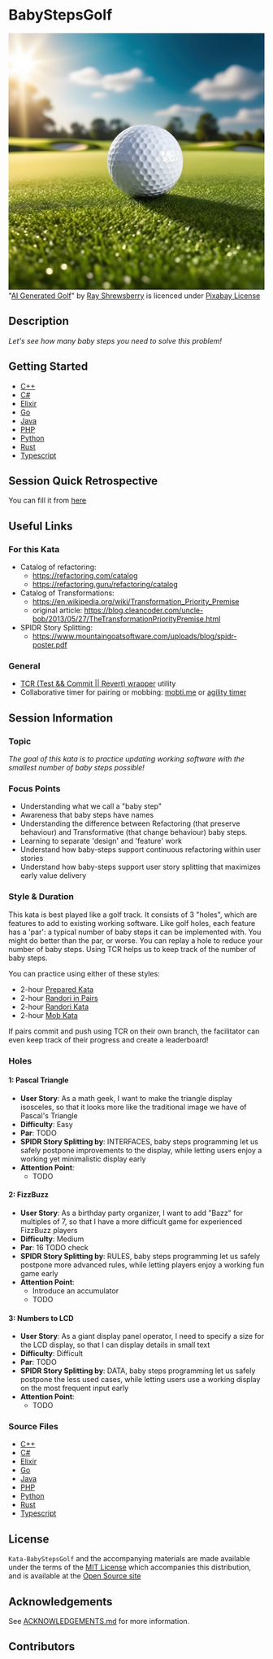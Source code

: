 # BabyStepsGolf

![A close up photo of a golf ball on a golf green. Generated by AI](images/ai-generated-golf.jpg) <br>
"[AI Generated Golf](https://pixabay.com/fr/illustrations/ai-g%C3%A9n%C3%A9r%C3%A9-le-golf-balle-8441650/)" by [Ray Shrewsberry](https://pixabay.com/fr/users/ray_shrewsberry-7673058/) is licenced under [Pixabay License](https://pixabay.com/fr/service/license-summary/)

## Description

_Let's see how many baby steps you need to solve this problem!_

## Getting Started

- [C++](cpp/GETTING_STARTED.md)
- [C#](csharp/GETTING_STARTED.md)
- [Elixir](elixir/GETTING_STARTED.md)
- [Go](go/GETTING_STARTED.md)
- [Java](java/GETTING_STARTED.md)
- [PHP](php/GETTING_STARTED.md)
- [Python](python/GETTING_STARTED.md)
- [Rust](rust/GETTING_STARTED.md)
- [Typescript](typescript/GETTING_STARTED.md)

## Session Quick Retrospective

You can fill it from [here](QuickRetrospective.md)

## Useful Links

### For this Kata

- Catalog of refactoring:
  - https://refactoring.com/catalog
  - https://refactoring.guru/refactoring/catalog
- Catalog of Transformations:
  - https://en.wikipedia.org/wiki/Transformation_Priority_Premise
  - original article: https://blog.cleancoder.com/uncle-bob/2013/05/27/TheTransformationPriorityPremise.html
- SPIDR Story Splitting:
  - https://www.mountaingoatsoftware.com/uploads/blog/spidr-poster.pdf

### General

- [TCR (Test && Commit || Revert) wrapper](tcr/TCR.md) utility
- Collaborative timer for pairing or mobbing:
  [mobti.me](https://mobti.me/)
  or [agility timer](https://agility.jahed.dev/)

## Session Information

### Topic

_The goal of this kata is to practice updating working software with the smallest number of baby steps possible!_

### Focus Points

- Understanding what we call a "baby step"
- Awareness that baby steps have names
- Understanding the difference between Refactoring (that preserve behaviour) and Transformative (that change behaviour) baby steps.
- Learning to separate 'design' and 'feature' work
- Understand how baby-steps support continuous refactoring within user stories
- Understand how baby-steps support user story splitting that maximizes early value delivery

### Style & Duration

This kata is best played like a golf track. It consists of 3 "holes", which are features to add to existing working software.
Like golf holes, each feature has a 'par': a typical number of baby steps it can be implemented with. 
You might do better than the par, or worse. You can replay a hole to reduce your number of baby steps.
Using TCR helps us to keep track of the number of baby steps.

You can practice using either of these styles:

- 2-hour [Prepared Kata](doc/PreparedKata.md)
- 2-hour [Randori in Pairs](doc/RandoriInPairs.md)
- 2-hour [Randori Kata](doc/RandoriKata.md)
- 2-hour [Mob Kata](doc/MobProgramming.md)

If pairs commit and push using TCR on their own branch, the facilitator can even keep track of their progress and create a leaderboard!

### Holes

#### 1: Pascal Triangle

- **User Story**: As a math geek, I want to make the triangle display isosceles, so that it looks more like the traditional image we have of Pascal's Triangle
- **Difficulty**: Easy
- **Par**: TODO
- **SPIDR Story Splitting by**: INTERFACES, baby steps programming let us safely postpone improvements to the display, while letting users enjoy a working yet minimalistic display early
- **Attention Point**:
  - TODO

#### 2: FizzBuzz

- **User Story**: As a birthday party organizer, I want to add "Bazz" for multiples of 7, so that I have a more difficult game for experienced FizzBuzz players
- **Difficulty**: Medium
- **Par**: 16 TODO check
- **SPIDR Story Splitting by**: RULES, baby steps programming let us safely postpone more advanced rules, while letting players enjoy a working fun game early
- **Attention Point**:
  - Introduce an accumulator
  - TODO

#### 3: Numbers to LCD

- **User Story**: As a giant display panel operator, I need to specify a size for the LCD display, so that I can display details in small text
- **Difficulty**: Difficult
- **Par**: TODO
- **SPIDR Story Splitting by**: DATA, baby steps programming let us safely postpone the less used cases, while letting users use a working display on the most frequent input early
- **Attention Point**:
  - TODO

### Source Files

- [C++](cpp)
- [C#](csharp)
- [Elixir](elixir)
- [Go](go)
- [Java](java)
- [PHP](php)
- [Python](python)
- [Rust](rust)
- [Typescript](typescript)

## License

`Kata-BabyStepsGolf` and the accompanying materials are made available
under the terms of the [MIT License](LICENSE.md) which accompanies this
distribution, and is available at the [Open Source site](https://opensource.org/licenses/MIT)

## Acknowledgements

See [ACKNOWLEDGEMENTS.md](ACKNOWLEDGEMENTS.md) for more information.

## Contributors
